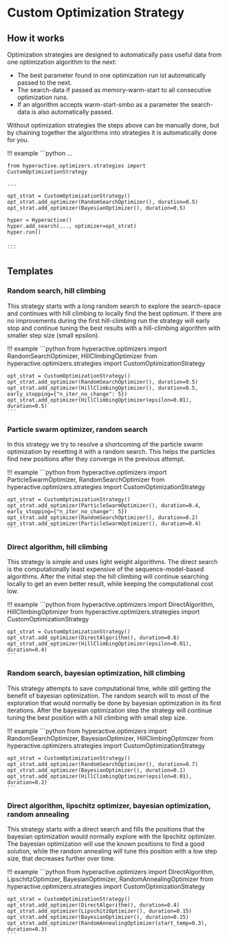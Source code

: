 # Custom Optimization Strategy


## How it works

Optimization strategies are designed to automatically pass useful data from one optimization algorithm to the next:

- The best parameter found in one optimization run ist automatically passed to the next. 
- The search-data if passed as memory-warm-start to all consecutive optimization runs.
- If an algorithm accepts warm-start-smbo as a parameter the search-data is also automatically passed.

Without optimization strategies the steps above can be manually done, but by chaining together the algorithms into strategies it is automatically done for you.



!!! example 
    ```python
    ...

    from hyperactive.optimizers.strategies import CustomOptimizationStrategy

    ...

    opt_strat = CustomOptimizationStrategy()
    opt_strat.add_optimizer(RandomSearchOptimizer(), duration=0.5)
    opt_strat.add_optimizer(BayesianOptimizer(), duration=0.5)
    
    hyper = Hyperactive()
    hyper.add_search(..., optimizer=opt_strat)
    hyper.run()

    ...
    ```


## Templates


### Random search, hill climbing

This strategy starts with a long random search to explore the search-space and continues with hill climbing to locally find the best optimum. If there are no improvements during the first hill-climbing run the strategy will early stop and continue tuning the best results with a hill-climbing algorithm with smaller step size (small epsilon).

!!! example
    ```python
    from hyperactive.optimizers import RandomSearchOptimizer, HillClimbingOptimizer
    from hyperactive.optimizers.strategies import CustomOptimizationStrategy

    opt_strat = CustomOptimizationStrategy()
    opt_strat.add_optimizer(RandomSearchOptimizer(), duration=0.5)
    opt_strat.add_optimizer(HillClimbingOptimizer(), duration=0.5, early_stopping={"n_iter_no_change": 5})
    opt_strat.add_optimizer(HillClimbingOptimizer(epsilon=0.01), duration=0.5)
    ```


### Particle swarm optimizer, random search

In this strategy we try to resolve a shortcoming of the particle swarm optimization by resetting it with a random search. This helps the particles find new positions after they converge in the previous attempt.

!!! example 
    ```python
    from hyperactive.optimizers import ParticleSwarmOptimizer, RandomSearchOptimizer
    from hyperactive.optimizers.strategies import CustomOptimizationStrategy

    opt_strat = CustomOptimizationStrategy()
    opt_strat.add_optimizer(ParticleSwarmOptimizer(), duration=0.4, early_stopping={"n_iter_no_change": 5})
    opt_strat.add_optimizer(RandomSearchOptimizer(), duration=0.2)
    opt_strat.add_optimizer(ParticleSwarmOptimizer(), duration=0.4)
    ```


### Direct algorithm, hill climbing

This strategy is simple and uses light weight algorithms. The direct search is the computationally least expensive of the sequence-model-based algorithms. After the initial step the hill climbing will continue searching locally to get an even better result, while keeping the computational cost low.

!!! example
    ```python
    from hyperactive.optimizers import DirectAlgorithm, HillClimbingOptimizer
    from hyperactive.optimizers.strategies import CustomOptimizationStrategy

    opt_strat = CustomOptimizationStrategy()
    opt_strat.add_optimizer(DirectAlgorithm(), duration=0.6)
    opt_strat.add_optimizer(HillClimbingOptimizer(epsilon=0.01), duration=0.4)
    ```


### Random search, bayesian optimization, hill climbing

This strategy attempts to save computational time, while still getting the benefit of bayesian optimization. The random search will to most of the exploration that would normally be done by bayesian optimization in its first iterations. After the bayesian optimization step the strategy will continue tuning the best position with a hill climbing with small step size.

!!! example
    ```python
    from hyperactive.optimizers import RandomSearchOptimizer, BayesianOptimizer, HillClimbingOptimizer
    from hyperactive.optimizers.strategies import CustomOptimizationStrategy

    opt_strat = CustomOptimizationStrategy()
    opt_strat.add_optimizer(RandomSearchOptimizer(), duration=0.7)
    opt_strat.add_optimizer(BayesianOptimizer(), duration=0.1)
    opt_strat.add_optimizer(HillClimbingOptimizer(epsilon=0.01), duration=0.2)
    ```


### Direct algorithm, lipschitz optimizer, bayesian optimization, random annealing

This strategy starts with a direct search and fills the positions that the bayesian optimization would normally explore with the lipschitz optimizer. The bayesian optimization will use the known positions to find a good solution, while the random annealing will tune this position with a low step size, that decreases further over time.

!!! example
    ```python
    from hyperactive.optimizers import DirectAlgorithm, LipschitzOptimizer, BayesianOptimizer, RandomAnnealingOptimizer
    from hyperactive.optimizers.strategies import CustomOptimizationStrategy

    opt_strat = CustomOptimizationStrategy()
    opt_strat.add_optimizer(DirectAlgorithm(), duration=0.4)
    opt_strat.add_optimizer(LipschitzOptimizer(), duration=0.15)
    opt_strat.add_optimizer(BayesianOptimizer(), duration=0.15)
    opt_strat.add_optimizer(RandomAnnealingOptimizer(start_temp=0.3), duration=0.3)
    ```